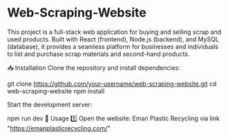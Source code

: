 # Web-Scraping-Website
This project is a full-stack web application for buying and selling scrap and used products. Built with React (frontend), Node.js (backend), and MySQL (database), it provides a seamless platform for businesses and individuals to list and purchase scrap materials and second-hand products.

📥 Installation
Clone the repository and install dependencies:

git clone https://github.com/your-username/web-scraping-website.git
cd web-scraping-website
npm install

Start the development server:

npm run dev
📌 Usage
1️⃣ Open the website: Eman Plastic Recycling via link "https://emanplasticrecycling.com/"
